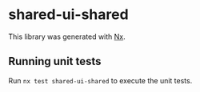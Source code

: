 # shared-ui-shared

This library was generated with [Nx](https://nx.dev).

## Running unit tests

Run `nx test shared-ui-shared` to execute the unit tests.
